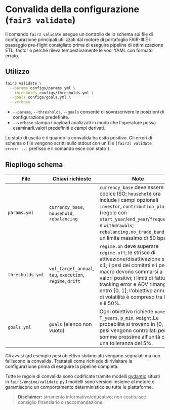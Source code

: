 # Convalida della configurazione (`fair3 validate`)

Il comando `fair3 validate` esegue un controllo dello schema sui file di configurazione principali utilizzati dal motore di portafoglio
FAIR-III.È il passaggio pre-flight consigliato prima di eseguire pipeline di ottimizzazione ETL, factor o
 perché rileva tempestivamente le voci YAML con formato errato.

## Utilizzo

```bash
fair3 validate \
  --params configs/params.yml \
  --thresholds configs/thresholds.yml \
  --goals configs/goals.yml \
  --verbose
```

* `--params`, `--thresholds`, `--goals` consente di sovrascrivere le posizioni di configurazione predefinite.
* `--verbose` stampa i payload analizzati in modo che l'operatore possa esaminarli.valori predefiniti e campi derivati.

Lo stato di uscita è `0` quando la convalida ha esito positivo. Gli errori di schema o file vengono scritti sullo stdout con un file
`[fair3] validate error: ...` prefisso e il comando esce con stato `1`.

## Riepilogo schema

| File | Chiavi richieste | Note |
| ---- | ------------- | ----- |
| `params.yml` | `currency_base`, `household`, `rebalancing` | `currency_base` deve essere un codice ISO; `household` ora include i campi opzionali `investor`, `contribution_plan` (regole con `start_year`/`end_year`/`frequency`), e `withdrawals`; `rebalancing.no_trade_bands` ha un limite massimo di 50 bps. |
| `thresholds.yml` | `vol_target_annual`, `tau`, `execution`, `regime`, `drift` | `regime.on` deve superare `regime.off`; le strisce di attivazione/disattivazione sono ≥1; i pesi dei comitati e i pesi macro devono sommarsi a valori positivi; i limiti di fatturato, tracking error e ADV rimangono entro [0, 1]; l'obiettivo annuale di volatilità è compreso tra l'1% e il 50%. |
| `goals.yml` | `goals` (elenco non vuoto) | Ogni obiettivo richiede `name`, `W`, `T_years`, `p_min`, `weight`.Le probabilità si trovano in [0, 1]; i pesi vengono controllati per somme prossime all'unità con una tolleranza del 5%. |

Gli avvisi (ad esempio pesi obiettivo sbilanciati) vengono segnalati ma non falliscono la convalida. Trattateli come
richiede di rivisitare la configurazione prima di eseguire la pipeline completa.

Tutte le regole di convalida sono codificate tramite modelli [pydantic](https://docs.pydantic.dev/) situati in
`fair3/engine/validate.py`.I modelli sono versioni insieme al motore e garantiscono un comportamento deterministico
 su tutte le piattaforme.

> **Disclaimer:** strumento informativo/educativo; non costituisce consiglio finanziario o raccomandazione.
